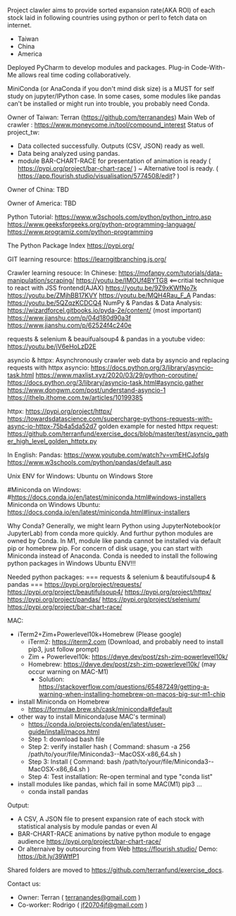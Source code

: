 Project clawler aims to 
provide sorted expansion rate(AKA ROI) of each stock laid in following countries using python or perl to fetch data on internet.
  - Taiwan
  - China
  - America

Deployed PyCharm to develop modules and packages.
Plug-in Code-With-Me allows real time coding collaboratively.

MiniConda (or AnaConda if you don't mind disk size) is a MUST for self study on jupyter/IPython case.
In some cases, some modules like pandas can't be installed or might run into trouble, you probably need Conda.

Owner of Taiwan: Terran (https://github.com/terranandes)
Main Web of crawler : https://www.moneycome.in/tool/compound_interest
Status of project_tw:
  - Data collected successfully. Outputs (CSV, JSON) ready as well.
  - Data being analyzed using pandas.
  - module BAR-CHART-RACE for  presentation of animation is ready ( https://pypi.org/project/bar-chart-race/ )
    ~ Alternative tool is ready. ( https://app.flourish.studio/visualisation/5774508/edit? )

Owner of China:
TBD

Owner of America:
TBD

Python Tutorial:
https://www.w3schools.com/python/python_intro.asp
https://www.geeksforgeeks.org/python-programming-language/
https://www.programiz.com/python-programming

The Python Package Index
https://pypi.org/

GIT learning resource:
https://learngitbranching.js.org/

Crawler learning resouce:
In Chinese:
https://mofanpy.com/tutorials/data-manipulation/scraping/
https://youtu.be/IMOUf4BYTG8 <==critial technique to react with JSS frontend(AJAX)
https://youtu.be/9Z9xKWfNo7k
https://youtu.be/ZMjhBB17KVY
https://youtu.be/MQH4Rau_F_A
Pandas:
https://youtu.be/5QZqzKCDCQ4
NumPy & Pandas & Data Analysis:
https://wizardforcel.gitbooks.io/pyda-2e/content/ (most important)
https://www.jianshu.com/p/04d180d90a3f
https://www.jianshu.com/p/62524f4c240e

requests & selenium & beauifualsoup4 & pandas in a youtube video:
https://youtu.be/jV6eHoLzD2E

asyncio & httpx:
Asynchronously crawler web data by asyncio and replacing requests with httpx
asyncio:
https://docs.python.org/3/library/asyncio-task.html
https://www.maxlist.xyz/2020/03/29/python-coroutine/
https://docs.python.org/3/library/asyncio-task.html#asyncio.gather
https://www.dongwm.com/post/understand-asyncio-1
https://ithelp.ithome.com.tw/articles/10199385

httpx:
https://pypi.org/project/httpx/
https://towardsdatascience.com/supercharge-pythons-requests-with-async-io-httpx-75b4a5da52d7
golden example for nested httpx request:
https://github.com/terranfund/exercise_docs/blob/master/test/asyncio_gather_high_level_golden_httptx.py

In English:
Pandas:
https://www.youtube.com/watch?v=vmEHCJofslg
https://www.w3schools.com/python/pandas/default.asp

Unix ENV for
Windows:
Ubuntu on Windows Store

#Miniconda on Windows:
#https://docs.conda.io/en/latest/miniconda.html#windows-installers
Miniconda on Windows Ubuntu:
https://docs.conda.io/en/latest/miniconda.html#linux-installers

Why Conda?
Generally, we might learn Python using JupyterNotebook(or JupyterLab) from conda more quickly.
And furthur python modules are owned by Conda.
In M1, module like panda cannot be installed via default pip or homebrew pip.
For concern of disk usage, you can start with Miniconda instead of Anaconda.
Conda is needed to install the following python packages in Windows Ubuntu ENV!!!

Needed python packages:
=== requests & selenium & beautifulsoup4 & pandas ===
https://pypi.org/project/requests/
https://pypi.org/project/beautifulsoup4/
https://pypi.org/project/httpx/
https://pypi.org/project/pandas/
https://pypi.org/project/selenium/
https://pypi.org/project/bar-chart-race/

MAC:
  - iTerm2+Zim+Powerlevel10k+Homebrew (Please google)
    - iTerm2: https://iterm2.com (Download, and probably need to install pip3, just follow prompt)
    - Zim + Powerlevel10k: https://dwye.dev/post/zsh-zim-powerlevel10k/
    - Homebrew: https://dwye.dev/post/zsh-zim-powerlevel10k/ (may occur warning on MAC-M1) 
      - Solution: https://stackoverflow.com/questions/65487249/getting-a-warning-when-installing-homebrew-on-macos-big-sur-m1-chip
  - install Miniconda on Homebrew
    - https://formulae.brew.sh/cask/miniconda#default
  - other way to install Miniconda(use MAC's terminal)
    - https://conda.io/projects/conda/en/latest/user-guide/install/macos.html
    - Step 1: download bash file
    - Step 2: verify installer hash ( Command: shasum -a 256 /path/to/your/file/Miniconda3-<LatestVersion>-MacOSX-x86_64.sh )
    - Step 3: Install ( Command: bash /path/to/your/file/Miniconda3-<LatestVersion>-MacOSX-x86_64.sh )
    - Step 4: Test installation: Re-open terminal and type "conda list"
  - install modules like pandas, which fail in some MAC(M1) pip3 ...
    - conda install pandas

Output:
  - A CSV, A JSON file to present expansion rate of each stock
    with statistical analysis by module pandas or even AI
  - BAR-CHART-RACE animations by native python module to engage audience
    https://pypi.org/project/bar-chart-race/
  - Or alternaive by outsourcing from Web
    https://flourish.studio/
    Demo:
    https://bit.ly/39WtfP1

Shared folders are moved to https://github.com/terranfund/exercise_docs.

Contact us:
  - Owner:     Terran  ( terranandes@gmail.com )
  - Co-worker: Rodrigo ( jf20704jf@gmail.com )
